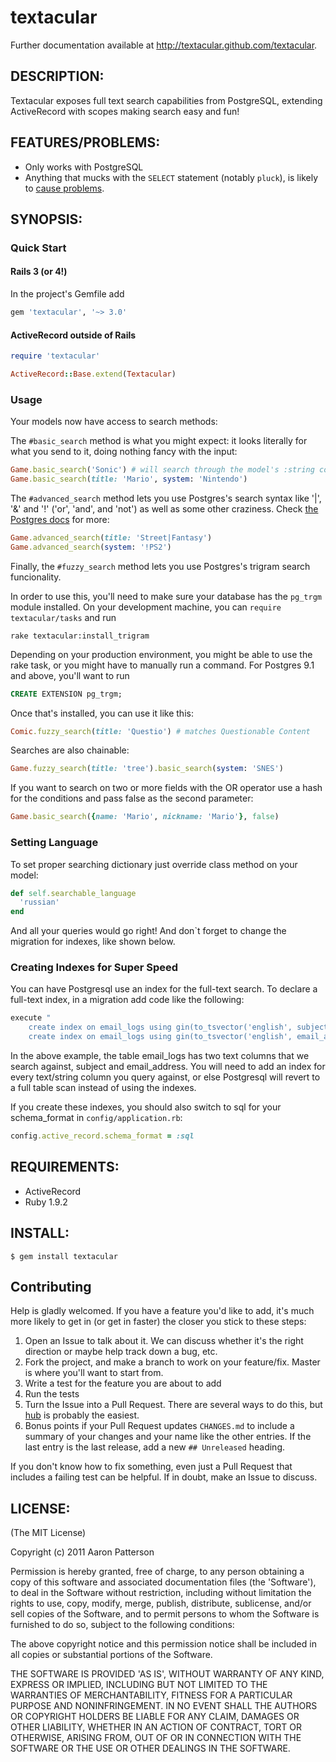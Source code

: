 # textacular

Further documentation available at http://textacular.github.com/textacular.


## DESCRIPTION:

Textacular exposes full text search capabilities from PostgreSQL,
extending ActiveRecord with scopes making search easy and fun!


## FEATURES/PROBLEMS:

* Only works with PostgreSQL
* Anything that mucks with the `SELECT` statement (notably `pluck`), is likely
  to [cause problems](https://github.com/textacular/textacular/issues/28).


## SYNOPSIS:

### Quick Start

#### Rails 3 (or 4!)

In the project's Gemfile add

```ruby
gem 'textacular', '~> 3.0'
```

#### ActiveRecord outside of Rails

```ruby
require 'textacular'

ActiveRecord::Base.extend(Textacular)
```


### Usage

Your models now have access to search methods:

The `#basic_search` method is what you might expect: it looks literally for what
you send to it, doing nothing fancy with the input:

```ruby
Game.basic_search('Sonic') # will search through the model's :string columns
Game.basic_search(title: 'Mario', system: 'Nintendo')
```

The `#advanced_search` method lets you use Postgres's search syntax like '|',
'&' and '!' ('or', 'and', and 'not') as well as some other craziness. Check [the
Postgres
docs](http://www.postgresql.org/docs/9.2/static/datatype-textsearch.html) for more:

```ruby
Game.advanced_search(title: 'Street|Fantasy')
Game.advanced_search(system: '!PS2')
```

Finally, the `#fuzzy_search` method lets you use Postgres's trigram search
funcionality.

In order to use this, you'll need to make sure your database has the `pg_trgm`
module installed. On your development machine, you can `require textacular/tasks` and run

```
rake textacular:install_trigram
```

Depending on your production environment, you might be able to use the rake
task, or you might have to manually run a command. For Postgres 9.1 and above,
you'll want to run

```sql
CREATE EXTENSION pg_trgm;
```

Once that's installed, you can use it like this:

```ruby
Comic.fuzzy_search(title: 'Questio') # matches Questionable Content
```

Searches are also chainable:

```ruby
Game.fuzzy_search(title: 'tree').basic_search(system: 'SNES')
```

If you want to search on two or more fields with the OR operator use a hash for
the conditions and pass false as the second parameter:

```ruby
Game.basic_search({name: 'Mario', nickname: 'Mario'}, false)
```


### Setting Language

To set proper searching dictionary just override class method on your model:

```ruby
def self.searchable_language
  'russian'
end
```

And all your queries would go right! And don`t forget to change the migration for indexes, like shown below.


### Creating Indexes for Super Speed
You can have Postgresql use an index for the full-text search.  To declare a full-text index, in a
migration add code like the following:

```ruby
execute "
    create index on email_logs using gin(to_tsvector('english', subject));
    create index on email_logs using gin(to_tsvector('english', email_address));"
```

In the above example, the table email_logs has two text columns that we search against, subject and email_address.
You will need to add an index for every text/string column you query against, or else Postgresql will revert to a
full table scan instead of using the indexes.

If you create these indexes, you should also switch to sql for your schema_format in `config/application.rb`:

```ruby
config.active_record.schema_format = :sql
```


## REQUIREMENTS:

* ActiveRecord
* Ruby 1.9.2


## INSTALL:

```
$ gem install textacular
```

## Contributing

Help is gladly welcomed. If you have a feature you'd like to add, it's much more
likely to get in (or get in faster) the closer you stick to these steps:

1. Open an Issue to talk about it. We can discuss whether it's the right
  direction or maybe help track down a bug, etc.
1. Fork the project, and make a branch to work on your feature/fix. Master is
  where you'll want to start from.
1. Write a test for the feature you are about to add
1. Run the tests
1. Turn the Issue into a Pull Request. There are several ways to do this, but
  [hub](https://github.com/defunkt/hub) is probably the easiest.
1. Bonus points if your Pull Request updates `CHANGES.md` to include a summary
   of your changes and your name like the other entries. If the last entry is
   the last release, add a new `## Unreleased` heading.

If you don't know how to fix something, even just a Pull Request that includes a
failing test can be helpful. If in doubt, make an Issue to discuss.

## LICENSE:

(The MIT License)

Copyright (c) 2011 Aaron Patterson

Permission is hereby granted, free of charge, to any person obtaining
a copy of this software and associated documentation files (the
'Software'), to deal in the Software without restriction, including
without limitation the rights to use, copy, modify, merge, publish,
distribute, sublicense, and/or sell copies of the Software, and to
permit persons to whom the Software is furnished to do so, subject to
the following conditions:

The above copyright notice and this permission notice shall be
included in all copies or substantial portions of the Software.

THE SOFTWARE IS PROVIDED 'AS IS', WITHOUT WARRANTY OF ANY KIND,
EXPRESS OR IMPLIED, INCLUDING BUT NOT LIMITED TO THE WARRANTIES OF
MERCHANTABILITY, FITNESS FOR A PARTICULAR PURPOSE AND NONINFRINGEMENT.
IN NO EVENT SHALL THE AUTHORS OR COPYRIGHT HOLDERS BE LIABLE FOR ANY
CLAIM, DAMAGES OR OTHER LIABILITY, WHETHER IN AN ACTION OF CONTRACT,
TORT OR OTHERWISE, ARISING FROM, OUT OF OR IN CONNECTION WITH THE
SOFTWARE OR THE USE OR OTHER DEALINGS IN THE SOFTWARE.
